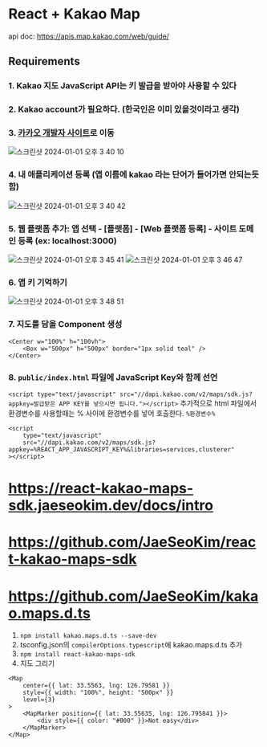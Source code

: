 # React + Kakao Map

api doc: https://apis.map.kakao.com/web/guide/

## Requirements

### 1. Kakao 지도 JavaScript API는 키 발급을 받아야 사용할 수 있다

### 2. Kakao account가 필요하다. (한국인은 이미 있을것이라고 생각)

### 3. [카카오 개발자 사이트](https://developers.kakao.com)로 이동

![스크린샷 2024-01-01 오후 3 40 10](https://github.com/jh0152park/React-Kakao-Map/assets/118165975/843656e0-97ac-49a6-9e57-7593c29da308)

### 4. 내 애플리케이션 등록 (앱 이름에 kakao 라는 단어가 들어가면 안되는듯함)

![스크린샷 2024-01-01 오후 3 40 42](https://github.com/jh0152park/React-Kakao-Map/assets/118165975/cee7f674-7a9b-4f23-92cc-8d5bbb410066)

### 5. 웹 플랫폼 추가: 앱 선택 - [플랫폼] - [Web 플랫폼 등록] - 사이트 도메인 등록 (ex: localhost:3000)

![스크린샷 2024-01-01 오후 3 45 41](https://github.com/jh0152park/React-Kakao-Map/assets/118165975/c674ed04-eef5-43f2-9c6c-fe7403684d2b)
![스크린샷 2024-01-01 오후 3 46 47](https://github.com/jh0152park/React-Kakao-Map/assets/118165975/f6f84e45-b27a-4009-a4c1-a6e3bedb33a9)

### 6. 앱 키 기억하기

![스크린샷 2024-01-01 오후 3 48 51](https://github.com/jh0152park/React-Kakao-Map/assets/118165975/08c68003-79bb-4e1a-badb-138816eaf198)

### 7. 지도를 담을 Component 생성

```JS
<Center w="100%" h="100vh">
    <Box w="500px" h="500px" border="1px solid teal" />
</Center>
```

### 8. `public/index.html` 파일에 JavaScript Key와 함께 선언

`<script type="text/javascript" src="//dapi.kakao.com/v2/maps/sdk.js?appkey=발급받은 APP KEY를 넣으시면 됩니다."></script>`
추가적으로 html 파일에서 환경변수를 사용할때는 % 사이에 환경변수를 넣어 호출한다. `%환경변수%`

```JS
<script
    type="text/javascript"
    src="//dapi.kakao.com/v2/maps/sdk.js?appkey=%REACT_APP_JAVASCRIPT_KEY%&libraries=services,clusterer"
></script>
```

# https://react-kakao-maps-sdk.jaeseokim.dev/docs/intro

# https://github.com/JaeSeoKim/react-kakao-maps-sdk

# https://github.com/JaeSeoKim/kakao.maps.d.ts

1. `npm install kakao.maps.d.ts --save-dev`
2. tsconfig.json의 `compilerOptions.typescript`에 kakao.maps.d.ts 추가
3. `npm install react-kakao-maps-sdk`
4. 지도 그리기

```JS
<Map
    center={{ lat: 33.5563, lng: 126.79581 }}
    style={{ width: "100%", height: "500px" }}
    level={3}
>
    <MapMarker position={{ lat: 33.55635, lng: 126.795841 }}>
        <div style={{ color: "#000" }}>Not easy</div>
    </MapMarker>
</Map>
```

